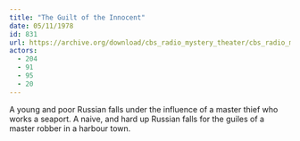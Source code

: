 ```yaml
---
title: "The Guilt of the Innocent"
date: 05/11/1978
id: 831
url: https://archive.org/download/cbs_radio_mystery_theater/cbs_radio_mystery_theater-0801-0850.zip/cbs_radio_mystery_theater-0801-0850%2Fcbsrmt_0831_the_guilt_of_the_innocent.mp3
actors:
  - 204
  - 91
  - 95
  - 20
---
```

A young and poor Russian falls under the influence of a master thief who works a seaport. A naive, and hard up Russian falls for the guiles of a master robber in a harbour town.